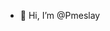 - 👋 Hi, I’m @Pmeslay


<!---
Pmeslay/Pmeslay is a ✨ special ✨ repository because its `README.md` (this file) appears on your GitHub profile.
You can click the Preview link to take a look at your changes.
--->
